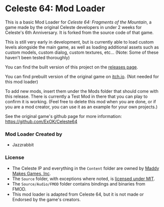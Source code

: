 # Celeste 64: Mod Loader
This is a basic Mod Loader for *Celeste 64: Fragments of the Mountain*, a game made by the original Celeste developers in under 2 weeks for Celeste's 6th Anniversary. It is forked from the source code of that game.

This is still very early in development, but is currently able to load custom levels alongside the main game, as well as loading additional assets such as custom models, custom dialog, custom textures, etc... (Note: Some of these haven't been tested thoroughly)

You can find the built version of this project on the [releases page](https://github.com/jasminegamedev/Celeste64-ModLoader/releases).

You can find prebuilt version of the original game on [itch.io](https://maddymakesgamesinc.itch.io/celeste64). (Not needed for this mod loader)

To add new mods, insert them under the Mods folder that should come with this release.
There is currently a Test Mod in there that you can play to confirm it is working. (Feel free to delete this mod when you are done, or if you are a mod creator, you can use it as an example for your own projects.)

See the original game's github page for more information:
https://github.com/ExOK/Celeste64

### Mod Loader Created by
 - Jazzrabbit

### License
 - The Celeste IP and everything in the `Content` folder are owned by [Maddy Makes Games, Inc](https://www.maddymakesgames.com/).
 - The `Source` folder, with exceptions where noted, is [licensed under MIT](Source/License.txt).
 - The `Source/Audio/FMOD` folder contains bindings and binaries from FMOD.
 - This mod loader is adapted from Celeste 64, but it is not made or Endorsed by the game's creators. 
